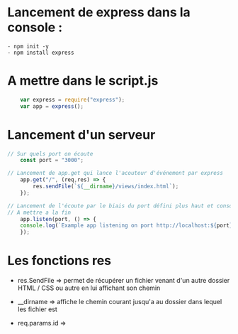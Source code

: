 # Lancement de express dans la console : 
    - npm init -y
    - npm install express

# A mettre dans le script.js
```Javascript
    var express = require("express");
    var app = express();
```

# Lancement d'un serveur
```Javascript
// Sur quels port on écoute
    const port = "3000";

// Lancement de app.get qui lance l'acouteur d'événement par express 
    app.get("/", (req,res) => {
        res.sendFile(`${__dirname}/views/index.html`);
    });

// Lancement de l'écoute par le biais du port défini plus haut et console.log pour avoir accès au port
// A mettre a la fin
    app.listen(port, () => {
    console.log(`Example app listening on port http://localhost:${port}`); 
    });
```
# Les fonctions res 

- res.SendFile => permet de récupérer un fichier venant d'un autre dossier HTML / CSS ou autre en lui affichant son chemin

- __dirname => affiche le chemin courant jusqu'a au dossier dans lequel les fichier est 

- req.params.id => 

